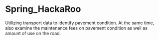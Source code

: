 # Spring_HackaRoo
Utilizing transport data to identify pavement condition. At the same time, also examine the maintenance fees on pavement condition as well as amount of use on the road.
